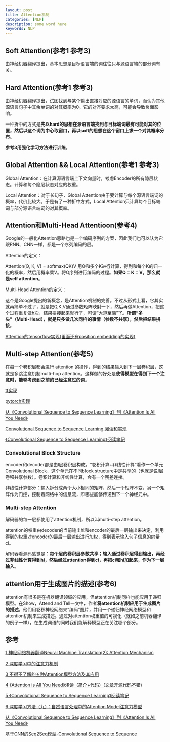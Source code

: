 ```yaml
---
layout: post
title: Attention机制
categories: [NLP]
description: some word here
keywords: NLP
---
```


## Soft Attention(参考1 参考3)

由神经机器翻译提出，基本思想是目标语言端的词往往只与源语言端的部分词有关。

## Hard Attention(参考1 参考3)

由神经机器翻译提出，试图找到与某个输出直接对应的源语言的单词，而认为其他源语言句子中其余单词的对其概率为0。它的对齐要求太高，可能会导致负面影响。

一种折中的方式是**先以hard的思想在源语言端找到与目标端词最有可能对其的位置，然后以这个词为中心取窗口，再以soft的思想在这个窗口上求一个对其概率分布**。

**参考3用强化学习方法进行训练**。

## Global Attention && Local Attention(参考1 参考3)

Global Attention：在计算源语言端上下文向量时，考虑Encoder的所有隐层状态。计算和每个隐层状态对应的权重。

Local Attention：对于长句子，Global Attention由于要计算与每个源语言端词的概率，代价比较大。于是有了一种折中方式，Local Attention只计算每个目标端词与部分源语言端词的对其概率。

## Attention和Multi-Head Attentioon(参考4)

Google的一般化Attention思路也是一个编码序列的方案，因此我们也可以认为它跟RNN、CNN一样，都是一个序列编码的层。

Attention的定义：

Attention(Q, K, V) = softmax(QK)V 用Q和多个K进行计算，得到和每个K的归一化的概率，然后用概率乘V。将Q序列进行编码的过程。**如果Q = K = V，那么就是self attention**。

Multi-Head Attention的定义：

这个是Google提出的新概念，是Attention机制的完善。不过从形式上看，它其实就再简单不过了，就是把Q,K,V通过参数矩阵映射一下，然后再做Attention，把这个过程重复做h次，结果拼接起来就行了，可谓“大道至简”了。**所谓“多头”（Multi-Head），就是只多做几次同样的事情（参数不共享），然后把结果拼接**。

[Attention的tensorflow实现(里面还有position embedding的实现)](https://github.com/bojone/attention/blob/master/attention_tf.py)

## Multi-step Attention(参考5)

在每一个卷积层都会进行 attention 的操作，得到的结果输入到下一层卷积层，这就是多跳注意机制multi-hop attention。这样做的好处是**使得模型在得到下一个注意时，能够考虑到之前的已经注意过的词**。

[tf实现](https://github.com/tobyyouup/conv_seq2seq)

[pytorch实现](https://github.com/pengshuang/CNN_Seq2Seq)

[从《Convolutional Sequence to Sequence Learning》到《Attention Is All You Need》](https://zhuanlan.zhihu.com/p/27464080)

[Convolutional Sequence to Sequence Learning 阅读和实现](https://zhuanlan.zhihu.com/p/51952607)

[《Convolutional Sequence to Sequence Learning》阅读笔记](https://zhuanlan.zhihu.com/p/26918935)

### Convolutional Block Structure

encoder和decoder都是由l层卷积层构成。“卷积计算+非线性计算”看作一个单元Convolutional Block，这个单元在不同block structure中是共享的（也就是说l层卷积共享参数）。卷积计算和非线性计算，会有一个残差连接。

非线性计算部分：输入拆分成两个大小相同的矩阵，然后一个矩阵不变，另一个矩阵作为门控，控制着网络中的信息流，即哪些能够传递到下一个神经元中。

### Multi-step Attention

解码器的每一层都使用了attention机制，所以叫multi-step attention。

attention的权重由decoder的当前输出hi和encoder的最后一层输出来决定，利用得到的权重对encoder的最后一层输出进行加权，得到表示输入句子信息的向量ci。

解码器看源码感觉是：**每个层的卷积层参数共享；输入通过卷积层得到输出，再经过非线性计算得到hi，然后经过attention得到ci，再把ci和hi加起来，作为下一层输入**。

## attention用于生成图片的描述(参考6)

attention有很多是在机器翻译领域的应用，但attention机制同样也能应用于递归模型。在Show，Attend and Tell一文中，作者**将attention机制应用于生成图片的描述**。他们用卷积神经网络来“编码”图片，并用一个递归神经网络模型和attention机制来生成描述。通过对attention权重值的可视化（就如之前机器翻译的例子一样），在生成词语的同时我们能解释模型正在关注哪个部分。

## 参考

[1 神经网络机器翻译Neural Machine Translation(2): Attention Mechanism](https://blog.csdn.net/u011414416/article/details/51057789)

[2 深度学习中的注意力机制](https://blog.csdn.net/TG229dvt5I93mxaQ5A6U/article/details/78422216)

[3 不得不了解的五种Attention模型方法及其应用](https://www.sohu.com/a/242214491_164987)

[4 《Attention is All You Need》浅读（简介+代码）(文章开源代码不错)](https://kexue.fm/archives/4765#Multi-Head%20Attention)

[5 《Convolutional Sequence to Sequence Learning》阅读笔记](https://zhuanlan.zhihu.com/p/26918935)

[6 深度学习方法（九）：自然语言处理中的Attention Model注意力模型](https://blog.csdn.net/xbinworld/article/details/54607525)

[从《Convolutional Sequence to Sequence Learning》到《Attention Is All You Need》](https://zhuanlan.zhihu.com/p/27464080)

[基于CNN的Seq2Seq模型-Convolutional Sequence to Sequence](https://www.jianshu.com/p/ab949c66271e)
